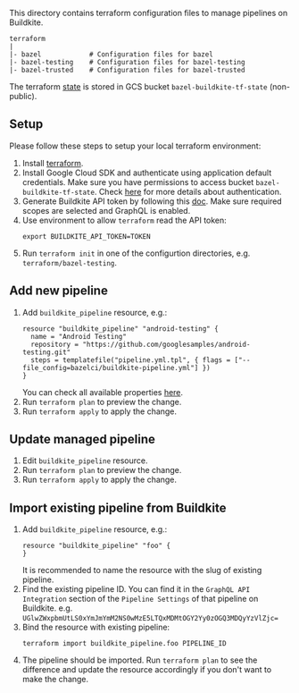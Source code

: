 This directory contains terraform configuration files to manage pipelines on Buildkite.

```
terraform
|
|- bazel            # Configuration files for bazel
|- bazel-testing    # Configuration files for bazel-testing
|- bazel-trusted    # Configuration files for bazel-trusted
```

The terraform [state](https://www.terraform.io/docs/language/state/index.html) is stored in GCS bucket `bazel-buildkite-tf-state` (non-public).

## Setup
Please follow these steps to setup your local terraform environment:
  1. Install [terraform](https://www.terraform.io/downloads.html).
  1. Install Google Cloud SDK and authenticate using application default credentials. Make sure you have permissions to access bucket `bazel-buildkite-tf-state`. Check [here](https://www.terraform.io/docs/language/settings/backends/gcs.html#authentication) for more details about authentication.
  1. Generate Buildkite API token by following this [doc](https://registry.terraform.io/providers/buildkite/buildkite/latest/docs). Make sure required scopes are selected and GraphQL is enabled.
  1. Use environment to allow `terraform` read the API token:
      ```
      export BUILDKITE_API_TOKEN=TOKEN
      ```
  1. Run `terraform init` in one of the configurtion directories, e.g. `terraform/bazel-testing`.

## Add new pipeline
  1. Add `buildkite_pipeline` resource, e.g.:
      ```
      resource "buildkite_pipeline" "android-testing" {
        name = "Android Testing"
        repository = "https://github.com/googlesamples/android-testing.git"
        steps = templatefile("pipeline.yml.tpl", { flags = ["--file_config=bazelci/buildkite-pipeline.yml"] })
      }
      ```
     You can check all available properties [here](https://registry.terraform.io/providers/buildkite/buildkite/latest/docs/resources/pipeline).
  1. Run `terraform plan` to preview the change.
  1. Run `terraform apply` to apply the change.

## Update managed pipeline
  1. Edit `buildkite_pipeline` resource.
  1. Run `terraform plan` to preview the change.
  1. Run `terraform apply` to apply the change.

## Import existing pipeline from Buildkite

  1. Add `buildkite_pipeline` resource, e.g.:
      ```
      resource "buildkite_pipeline" "foo" {
      }
      ```
      It is recommended to name the resource with the slug of existing pipeline.
  1. Find the existing pipeline ID. You can find it in the `GraphQL API Integration` section of the `Pipeline Settings` of that pipeline on Buildkite. e.g. `UGlwZWxpbmUtLS0xYmJmYmM2NS0wMzE5LTQxMDMtOGY2Yy0zOGQ3MDQyYzVlZjc=`
  1. Bind the resource with existing pipeline:
      ```
      terraform import buildkite_pipeline.foo PIPELINE_ID
      ```
  1. The pipeline should be imported. Run `terraform plan` to see the difference and update the resource accordingly if you don't want to make the change.